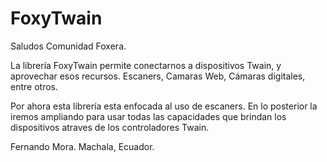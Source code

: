 # FoxyTwain

Saludos Comunidad Foxera.

La librería FoxyTwain permite conectarnos a dispositivos Twain, y aprovechar esos recursos. 
Escaners, Camaras Web, Cámaras digitales, entre otros.

Por ahora esta librería esta enfocada al uso de escaners. 
En lo posterior la iremos ampliando para usar todas las capacidades que brindan los dispositivos 
atraves de los controladores Twain. 

Fernando Mora.
Machala, Ecuador.
